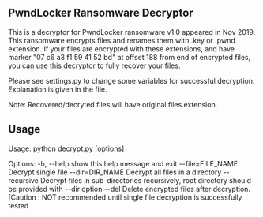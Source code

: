 ## PwndLocker Ransomware Decryptor

This is a decryptor for PwndLocker ransomware v1.0 appeared in Nov 2019. This ransomware encrypts files and renames them with
.key or .pwnd extension. If your files are encrypted with these extensions, and have marker "07 c6 a3 f1 59 41 52 bd" at offset 188 from end of encrypted files, you can use this decryptor to fully recover your files. 

Please see settings.py to change some variables for successful decryption. Explanation is given in the file.

Note: Recovered/decryted files will have original files extension.

## Usage

Usage: python decrypt.py [options]

Options:
  -h, --help        show this help message and exit
  --file=FILE_NAME  Decrypt single file
  --dir=DIR_NAME    Decrypt all files in a directory
  --recursive       Decrypt files in sub-directories recursively, root
                    directory should be provided with --dir option
  --del             Delete encrypted files after decryption. [Caution : NOT
                    recommended until single file decryption is successfully
                    tested

